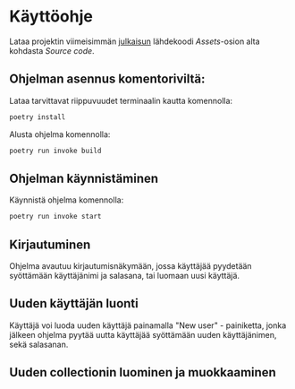 # Käyttöohje

Lataa projektin viimeisimmän [julkaisun](https://github.com/Hogwarter/ot-harjoitustyo/releases/tag/viikko6) lähdekoodi _Assets_-osion alta kohdasta _Source code_.

## Ohjelman asennus komentoriviltä:
Lataa tarvittavat riippuvuudet terminaalin kautta komennolla:
```python
poetry install
```
Alusta ohjelma komennolla:
```python
poetry run invoke build
```
## Ohjelman käynnistäminen
Käynnistä ohjelma komennolla:
```python
poetry run invoke start
```

## Kirjautuminen

Ohjelma avautuu kirjautumisnäkymään, jossa käyttäjää pyydetään syöttämään käyttäjänimi ja salasana, tai luomaan uusi käyttäjä.

## Uuden käyttäjän luonti

Käyttäjä voi luoda uuden käyttäjä painamalla "New user" - painiketta, jonka jälkeen ohjelma pyytää uutta käyttäjää syöttämään uuden käyttäjänimen, sekä salasanan.

## Uuden collectionin luominen ja muokkaaminen



